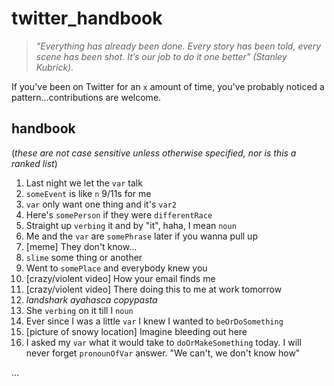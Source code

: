# twitter_handbook

> *"Everything has already been done. Every story has been told, every scene has been shot. It’s our job to do it one better" (Stanley Kubrick).*

If you've been on Twitter for an `x` amount of time, you've probably noticed a pattern...contributions are welcome.
## handbook
(*these are not case sensitive unless otherwise specified, nor is this a ranked list*)
1. Last night we let the `var` talk
2. `someEvent` is like `n` 9/11s for me
3. `var` only want one thing and it's `var2`
4. Here's `somePerson` if they were `differentRace`
5. Straight up `verbing` it and by "it", haha, I mean `noun`
6. Me and the `var` are `somePhrase` later if you wanna pull up
7. [meme] They don't know...
8. `slime` some thing or another
9. Went to `somePlace` and everybody knew you
10. [crazy/violent video] How your email finds me
11. [crazy/violent video] There doing this to me at work tomorrow
12. *landshark ayahasca copypasta*
13. She `verbing` on it till I `noun`
14. Ever since I was a little `var` I knew I wanted to `beOrDoSomething`
15. [picture of snowy location] Imagine bleeding out here
16. I asked my `var` what it would take to `doOrMakeSomething` today. I will never forget `pronounOfVar` answer. "We can't, we don't know how" 

...
